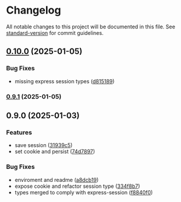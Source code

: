 # Changelog

All notable changes to this project will be documented in this file. See [standard-version](https://github.com/conventional-changelog/standard-version) for commit guidelines.

## [0.10.0](https://github.com/mguleryuz/hono-sess/compare/v0.9.1...v0.10.0) (2025-01-05)

### Bug Fixes

- missing express session types ([d815189](https://github.com/mguleryuz/hono-sess/commit/d8151896743003c9f4a121c296175d08b7ab14bd))

### [0.9.1](https://github.com/mguleryuz/hono-sess/compare/v0.9.0...v0.9.1) (2025-01-05)

## 0.9.0 (2025-01-03)

### Features

- save session ([31939c5](https://github.com/mguleryuz/hono-sess/commit/31939c525bf90923bceec6e2536201402c3a5cb9))
- set cookie and persist ([74d7897](https://github.com/mguleryuz/hono-sess/commit/74d78974eb770ef837cffdfb61566a7fb9ce4338))

### Bug Fixes

- enviroment and readme ([a8dcb19](https://github.com/mguleryuz/hono-sess/commit/a8dcb19523b953a78166e0cfaf4fad195e1b8fb0))
- expose cookie and refactor session type ([334f8b7](https://github.com/mguleryuz/hono-sess/commit/334f8b71d3ef5efc4d68f78bf7e524defb5e5e57))
- types merged to comply with express-session ([f8840f0](https://github.com/mguleryuz/hono-sess/commit/f8840f0dae0c832b18380a48fd95565bc7dc16da))
